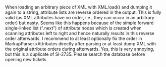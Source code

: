 When loading an arbitrary piece of XML with XML.load() and dumping it again to a string, attribute lists are reverse ordered in the output. This is fully valid (as XML attributes have no order, i.e., they can occur in an arbitrary order) but nasty. Seems like this happens because of the simple forward single-linked list (".next") of attribute nodes which is created when scanning attributes left to right and hence naturally results in this reverse order afterwards. I recommend to at least optionally fix the order in MarkupParser.xAttributes directly after parsing or at least dump XML with the original attribute orders during afterwards. 
Yes, this is very annoying, but this is a duplicate of SI-2735.  Please search the database before opening new tickets.
